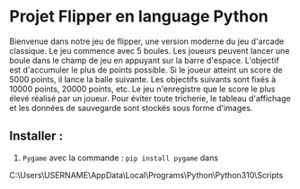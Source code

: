 # Projet Flipper en language Python

Bienvenue dans notre jeu de flipper, une version moderne du jeu d'arcade classique. Le jeu commence avec 5 boules. Les joueurs peuvent lancer une boule dans le champ de jeu en appuyant sur la barre d'espace. L'objectif est d'accumuler le plus de points possible. Si le joueur atteint un score de 5000 points, il lance la balle suivante. Les objectifs suivants sont fixés à 10000 points, 20000 points, etc. Le jeu n'enregistre que le score le plus élevé réalisé par un joueur. Pour éviter toute tricherie, le tableau d'affichage et les données de sauvegarde sont stockés sous forme d'images.

## Installer :

1. `Pygame` avec la commande : `pip install pygame` dans

C:\Users\USERNAME\AppData\Local\Programs\Python\Python310\Scripts
